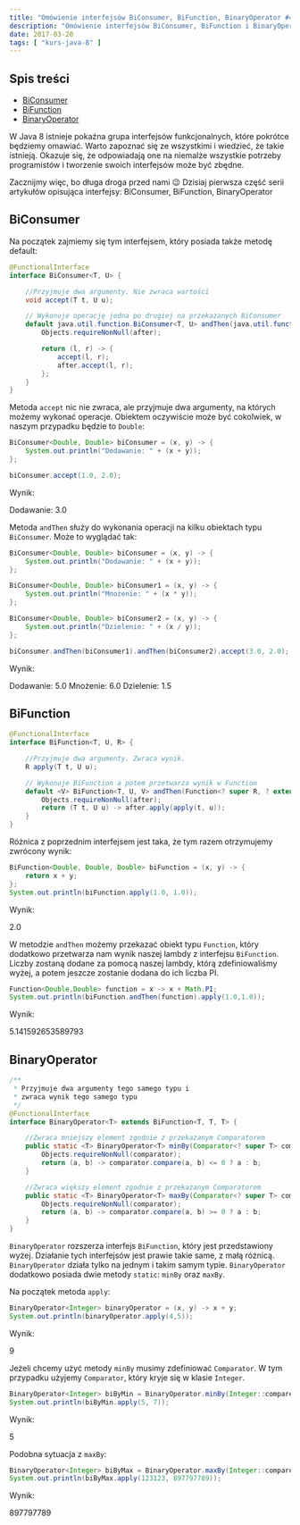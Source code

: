 ```yaml
---
title: "Omówienie interfejsów BiConsumer, BiFunction, BinaryOperator #4"
description: "Omówienie interfejsów BiConsumer, BiFunction i BinaryOperator w Java 8."
date: 2017-03-20
tags: [ "kurs-java-8" ]
---
```


## Spis treści

*   [BiConsumer](#biconsumer)
*   [BiFunction](#bifunction)
*   [BinaryOperator](#binaryoperator)

W Java 8 istnieje pokaźna grupa interfejsów funkcjonalnych, które pokrótce będziemy omawiać. Warto zapoznać się ze wszystkimi i wiedzieć, że takie istnieją. Okazuje się, że odpowiadają one na niemalże wszystkie potrzeby programistów i tworzenie swoich interfejsów może być zbędne.

Zacznijmy więc, bo długa droga przed nami 😉 Dzisiaj pierwsza część serii artykułów opisująca interfejsy: BiConsumer, BiFunction, BinaryOperator

## BiConsumer <a id="biconsumer"></a>

Na początek zajmiemy się tym interfejsem, który posiada także metodę default:

```java
@FunctionalInterface
interface BiConsumer<T, U> {

    //Przyjmuje dwa argumenty. Nie zwraca wartości
    void accept(T t, U u);

    // Wykonuje operację jedna po drugiej na przekazanych BiConsumer
    default java.util.function.BiConsumer<T, U> andThen(java.util.function.BiConsumer<? super T, ? super U> after) {
        Objects.requireNonNull(after);

        return (l, r) -> {
            accept(l, r);
            after.accept(l, r);
        };
    }
}
```

Metoda `accept` nic nie zwraca, ale przyjmuje dwa argumenty, na których możemy wykonać operacje. Obiektem oczywiście może być cokolwiek, w naszym przypadku będzie to `Double`:

```java
BiConsumer<Double, Double> biConsumer = (x, y) -> {
    System.out.println("Dodawanie: " + (x + y));
};

biConsumer.accept(1.0, 2.0);
```

Wynik:

Dodawanie: 3.0

Metoda `andThen` służy do wykonania operacji na kilku obiektach typu `BiConsumer`. Może to wyglądać tak:

```java
BiConsumer<Double, Double> biConsumer = (x, y) -> {
    System.out.println("Dodawanie: " + (x + y));
};

BiConsumer<Double, Double> biConsumer1 = (x, y) -> {
    System.out.println("Mnożenie: " + (x * y));
};

BiConsumer<Double, Double> biConsumer2 = (x, y) -> {
    System.out.println("Dzielenie: " + (x / y));
};

biConsumer.andThen(biConsumer1).andThen(biConsumer2).accept(3.0, 2.0);
```

Wynik:

Dodawanie: 5.0 Mnożenie: 6.0 Dzielenie: 1.5

## BiFunction <a id="bifunction"></a>

```java
@FunctionalInterface
interface BiFunction<T, U, R> {

    //Przyjmuje dwa argumenty. Zwraca wynik.
    R apply(T t, U u);

    // Wykonuje BiFunction a potem przetwarza wynik w Function
    default <V> BiFunction<T, U, V> andThen(Function<? super R, ? extends V> after) {
        Objects.requireNonNull(after);
        return (T t, U u) -> after.apply(apply(t, u));
    }
}
```

Różnica z poprzednim interfejsem jest taka, że tym razem otrzymujemy zwrócony wynik:

```java
BiFunction<Double, Double, Double> biFunction = (x, y) -> {
    return x + y;
};
System.out.println(biFunction.apply(1.0, 1.0));
```

Wynik:

2.0

W metodzie `andThen` możemy przekazać obiekt typu `Function`, który dodatkowo przetwarza nam wynik naszej lambdy z interfejsu `BiFunction`. Liczby zostaną dodane za pomocą naszej lambdy, którą zdefiniowaliśmy wyżej, a potem jeszcze zostanie dodana do ich liczba PI.

```java
Function<Double,Double> function = x -> x + Math.PI;
System.out.println(biFunction.andThen(function).apply(1.0,1.0));
```

Wynik:

5.141592653589793

## BinaryOperator <a id="binaryoperator"></a>

```java
/**
 * Przyjmuje dwa argumenty tego samego typu i
 * zwraca wynik tego samego typu
 */
@FunctionalInterface
interface BinaryOperator<T> extends BiFunction<T, T, T> {

    //Zwraca mniejszy element zgodnie z przekazanym Comparatorem
    public static <T> BinaryOperator<T> minBy(Comparator<? super T> comparator) {
        Objects.requireNonNull(comparator);
        return (a, b) -> comparator.compare(a, b) <= 0 ? a : b;
    }

    //Zwraca większy element zgodnie z przekazanym Comparatorem
    public static <T> BinaryOperator<T> maxBy(Comparator<? super T> comparator) {
        Objects.requireNonNull(comparator);
        return (a, b) -> comparator.compare(a, b) >= 0 ? a : b;
    }
}
```

`BinaryOperator` rozszerza interfejs `BiFunction`, który jest przedstawiony wyżej. Działanie tych interfejsów jest prawie takie same, z małą różnicą. `BinaryOperator` działa tylko na jednym i takim samym typie. `BinaryOperator` dodatkowo posiada dwie metody `static`: `minBy` oraz `maxBy`.

Na początek metoda `apply`:

```java
BinaryOperator<Integer> binaryOperator = (x, y) -> x + y;
System.out.println(binaryOperator.apply(4,5));
```

Wynik:

9

Jeżeli chcemy użyć metody `minBy` musimy zdefiniować `Comparator`. W tym przypadku użyjemy `Comparator`, który kryje się w klasie `Integer`.

```java
BinaryOperator<Integer> biByMin = BinaryOperator.minBy(Integer::compareTo);
System.out.println(biByMin.apply(5, 7));
```

Wynik:

5

Podobna sytuacja z `maxBy`:

```java
BinaryOperator<Integer> biByMax = BinaryOperator.maxBy(Integer::compareTo);
System.out.println(biByMax.apply(123123, 897797789));
```

Wynik:

897797789

